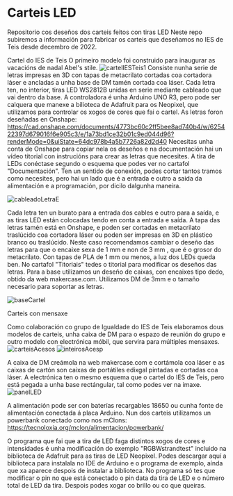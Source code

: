 # Carteis LED 
Repositorio cos deseños dos carteis feitos con tiras LED
Neste repo subiremos a información para fabricar os carteis que deseñamos no IES de Teis desde decembro de 2022.

Cartel do IES de Teis 
O primeiro modelo foi construido para inaugurar as vacacións de nadal Abel's stile.
![cartelIESTeis1](https://github.com/tecnoteis/carteisLED/assets/126872606/90f26060-75cd-4b8d-a0f1-b900b50c9e4c)
Consiste nunha serie de letras impresas en 3D con tapas de metacrilato cortadas coa cortadora láser e ancladas a unha base de DM tamén cortada coa láser. Cada letra ten, no interior, tiras LED WS2812B unidas en serie mediante cableado que vai dentro da base. A controladora é unha Arduino UNO R3, pero pode ser calquera que manexe a bilioteca de Adafruit para os Neopixel, que utilizamos para controlar os xogos de cores que fai o cartel.
As letras foron deseñadas en Onshape: https://cad.onshape.com/documents/4773bc60c2ff5bee8ad740b4/w/625422397d679016f6e905c3/e/1a73bd1ce32b01c9ed044d96?renderMode=0&uiState=64dc978b4a5b7726a82d2d40
Necesitas unha conta de Onshape para copiar nela os deseños e na documentación hai un vídeo titorial con instrucións para crear as letras que necesites.
A tira de LEDs conéctase segundo o esquema que podes ver no cartafol "Documentación". Ten un sentido de conexión, podes cortar tantos tramos como necesites, pero hai un lado que é a entrada e outro a saida da alimentación e a programación, por dicilo dalgunha maneira.

![cableadoLetraE](https://github.com/tecnoteis/carteisLED/assets/126872606/d5cce52f-a4be-45d2-9d9b-ae39d889e4ff)


Cada letra ten un burato para a entrada dos cables e outro para a saída, e as tiras LED están colocadas tendo en conta a entrada e saída.
A tapa das letras tamén está en Onshape, e poden ser cortadas en metacrilato traslúcido coa cortadora láser ou poden ser impresas en 3D en plástico branco ou traslúcido. Neste caso recomendamos cambiar o deseño das letras para que o encaixe sexa de 1 mm e non de 3 mm , que é o grosor do metacrilato. Con tapas de PLA de 1 mm ou menos, a luz dos LEDs queda ben.
No cartafol "Titoriais" tedes o titorial para modificar os deseños das letras.
Para a base utilizamos un deseño de caixas, con encaixes tipo dedo, obtido da web makercase.com. Utilizamos DM de 3mm e o tamaño necesario para soportar as letras.

![baseCartel](https://github.com/tecnoteis/carteisLED/assets/126872606/b7c1ad6e-1371-47f6-84dd-89f3e27168e1)


Carteis con mensaxe

Como colaboración co grupo de Igualdade do IES de Teis elaboramos dous modelos de carteis, unha caixa de DM para o espazo de reunión do grupo e outro modelo con electrónica móbil, que servira para múltiples mensaxes.
![carteisAcesos](https://github.com/tecnoteis/carteisLED/assets/126872606/829bf531-d928-40c7-8de9-f0dda3e5335d) ![inteirosAcesp](https://github.com/tecnoteis/carteisLED/assets/126872606/e53344ad-6c52-4df5-b939-6e4d4b0454b5)

A caixa de DM creámola na web makercase.com e cortámola coa láser e as caixas de cartón son caixas de portátiles edixgal pintadas e cortadas coa láser.
A electrónica ten o mesmo esquema que o cartel do IES de Teis, pero está pegada a unha base rectángular, tal como podes ver na imaxe.
![panelLED](https://github.com/tecnoteis/carteisLED/assets/126872606/532e0bc1-bf5f-4c8e-8691-84145f515a18)

A alimentación pode ser con baterías recargables 18650 ou cunha fonte de alimentación conectada á placa Arduino.
Nun dos carteis utilizamos un powerbank conectado como nos mClons: https://tecnoloxia.org/mclon/alimentacion/powerbank/

O programa que fai que a tira de LED faga distintos xogos de cores e intensidades é unha modificación do exemplo "RGBWstrandtest" incluido na biblioteca de Adafruit para as tiras de LED Neopixel. Podes descargar aquí a biblioteca para instalala no IDE de Arduino e o programa de exemplo, aínda que xa aparece despois de instalar a biblioteca. No programa só tes que modificar o pin no que está conectado o pin data da tira de LED e o número total de LED da tira. Despois podes xogar co brillo ou co que queiras.


